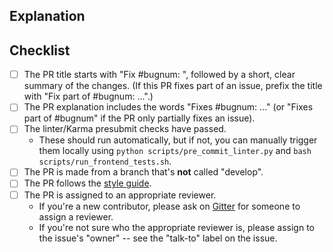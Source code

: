 <!--
  - Thanks for submitting code to Oppia! Please fill out the following as part of
  - your pull request so we can review your code more easily.
  -->

## Explanation
<!--
  - Explain what your PR does. If this PR fixes an existing bug, please include
  - "Fixes #bugnum:" in the explanation so that GitHub can auto-close the issue
  - when this PR is merged.
  -->

## Checklist
- [ ] The PR title starts with "Fix #bugnum: ", followed by a short, clear summary of the changes. (If this PR fixes part of an issue, prefix the title with "Fix part of #bugnum: ...".)
- [ ] The PR explanation includes the words "Fixes #bugnum: ..." (or "Fixes part of #bugnum" if the PR only partially fixes an issue).
- [ ] The linter/Karma presubmit checks have passed.
  - These should run automatically, but if not, you can manually trigger them locally using `python scripts/pre_commit_linter.py` and `bash scripts/run_frontend_tests.sh`.
- [ ] The PR is made from a branch that's **not** called "develop".
- [ ] The PR follows the [style guide](https://github.com/oppia/oppia/wiki/Coding-style-guide).
- [ ] The PR is assigned to an appropriate reviewer.
  - If you're a new contributor, please ask on [Gitter](https://gitter.im/oppia/oppia-chat) for someone to assign a reviewer.
  - If you're not sure who the appropriate reviewer is, please assign to the issue's "owner" -- see the "talk-to" label on the issue.
